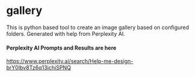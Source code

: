 # gallery
This is python based tool to create an image gallery based on configured folders. Generated with help from Perplexity AI.

#### Perplexity AI Prompts and Results are here
https://www.perplexity.ai/search/Help-me-design-brY0lbv8Tz6q13ichiSPNQ
